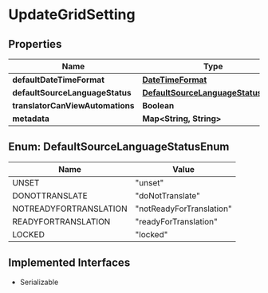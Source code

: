 

# UpdateGridSetting


## Properties

| Name | Type | Description | Notes |
|------------ | ------------- | ------------- | -------------|
|**defaultDateTimeFormat** | [**DateTimeFormat**](DateTimeFormat.md) |  |  [optional] |
|**defaultSourceLanguageStatus** | [**DefaultSourceLanguageStatusEnum**](#DefaultSourceLanguageStatusEnum) |  |  [optional] |
|**translatorCanViewAutomations** | **Boolean** |  |  [optional] |
|**metadata** | **Map&lt;String, String&gt;** |  |  [optional] |



## Enum: DefaultSourceLanguageStatusEnum

| Name | Value |
|---- | -----|
| UNSET | &quot;unset&quot; |
| DONOTTRANSLATE | &quot;doNotTranslate&quot; |
| NOTREADYFORTRANSLATION | &quot;notReadyForTranslation&quot; |
| READYFORTRANSLATION | &quot;readyForTranslation&quot; |
| LOCKED | &quot;locked&quot; |


## Implemented Interfaces

* Serializable



